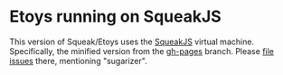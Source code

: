 Etoys running on SqueakJS
=========================

This version of Squeak/Etoys uses the [SqueakJS][homepage] virtual machine. Specifically, the minified version from the [gh-pages][src] branch.
Please [file issues][issues] there, mentioning "sugarizer".

  [homepage]: http://bertfreudenberg.github.io/SqueakJS/
  [src]:      https://github.com/bertfreudenberg/SqueakJS/tree/gh-pages/run
  [issues]:   https://github.com/bertfreudenberg/SqueakJS/issues